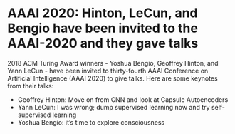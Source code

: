# AAAI 2020: Hinton, LeCun, and Bengio have been invited to the AAAI-2020 and they gave talks
2018 ACM Turing Award winners - Yoshua Bengio, Geoffrey Hinton, and Yann LeCun - have been invited to thirty-fourth AAAI Conference on Artificial Intelligence (AAAI 2020) to give talks.
Here are some keynotes from their talks:
 - Geoffrey Hinton: Move on from CNN and look at Capsule Autoencoders
 - Yann LeCun: I was wrong; dump supervised learning now and try self-supervised learning 
 - Yoshua Bengio: it’s time to explore consciousness
